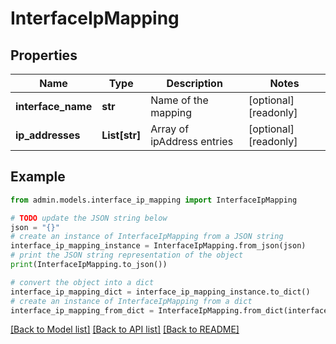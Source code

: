 # InterfaceIpMapping


## Properties

Name | Type | Description | Notes
------------ | ------------- | ------------- | -------------
**interface_name** | **str** | Name of the mapping | [optional] [readonly] 
**ip_addresses** | **List[str]** | Array of ipAddress entries | [optional] [readonly] 

## Example

```python
from admin.models.interface_ip_mapping import InterfaceIpMapping

# TODO update the JSON string below
json = "{}"
# create an instance of InterfaceIpMapping from a JSON string
interface_ip_mapping_instance = InterfaceIpMapping.from_json(json)
# print the JSON string representation of the object
print(InterfaceIpMapping.to_json())

# convert the object into a dict
interface_ip_mapping_dict = interface_ip_mapping_instance.to_dict()
# create an instance of InterfaceIpMapping from a dict
interface_ip_mapping_from_dict = InterfaceIpMapping.from_dict(interface_ip_mapping_dict)
```
[[Back to Model list]](../README.md#documentation-for-models) [[Back to API list]](../README.md#documentation-for-api-endpoints) [[Back to README]](../README.md)


